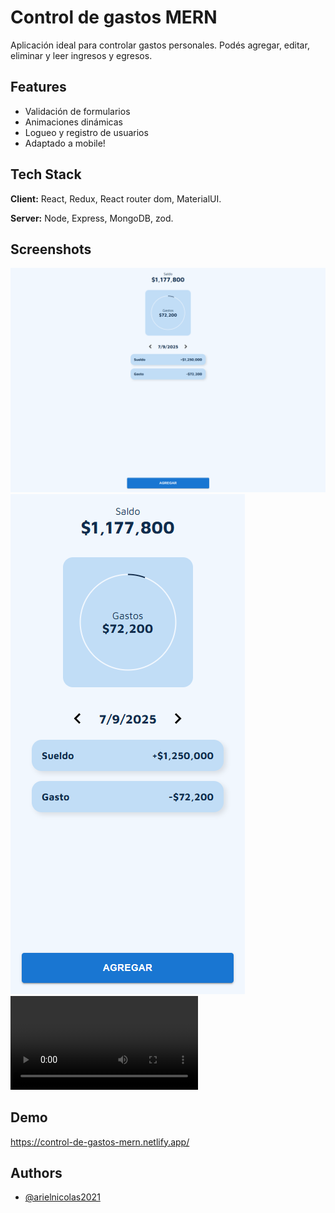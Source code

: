 # Control de gastos MERN

Aplicación ideal para controlar gastos personales. Podés agregar,
editar, eliminar y leer ingresos y egresos.

## Features

- Validación de formularios
- Animaciones dinámicas
- Logueo y registro de usuarios
- Adaptado a mobile!

## Tech Stack

**Client:** React, Redux, React router dom, MaterialUI.

**Server:** Node, Express, MongoDB, zod.

## Screenshots

![App Screenshot](./client/public/controldegastosdesktop.png)
![App Screenshot](./client/public/controldegastosmobile.png)
![App Video](./client/public/videoDemo.mp4)

## Demo

https://control-de-gastos-mern.netlify.app/

## Authors

- [@arielnicolas2021](https://www.github.com/arielnicolas2021)
